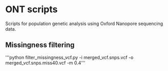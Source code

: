 # ONT scripts
Scripts for population genetic analysis using Oxford Nanopore sequencing data.
## Missingness filtering
'''python filter_missingness_vcf.py -i merged\_vcf.snps.vcf -o merged\_vcf.snps.miss40.vcf -m 0.4'''
